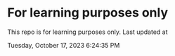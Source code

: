 # For learning purposes only
This repo is for learning purposes only.
Last updated at

Tuesday, October 17, 2023 6:24:35 PM

